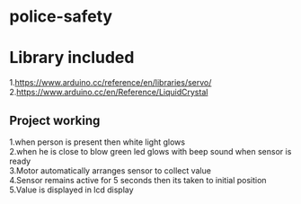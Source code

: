 # police-safety
# Library included
 1.https://www.arduino.cc/reference/en/libraries/servo/  
 2.https://www.arduino.cc/en/Reference/LiquidCrystal  
 ## Project working
 1.when person is present then white light glows  
 2.when he is close to blow green led glows with beep sound when sensor is ready  
 3.Motor automatically arranges sensor to collect value  
 4.Sensor remains active for 5 seconds then its taken to initial position  
 5.Value is displayed in lcd display
